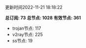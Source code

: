 更新时间2022-11-21 18:18:22

**总订阅: 73**
**总节点: 1028**
**有效节点: 361**
- trojan节点: 117
- v2ray节点: 225
- ss节点: 19
